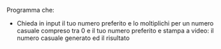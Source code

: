 Programma che:
- Chieda in input il tuo numero preferito e lo moltiplichi per un numero casuale compreso tra 0 e il tuo numero preferito e stampa a video: il numero casuale generato ed il risultato